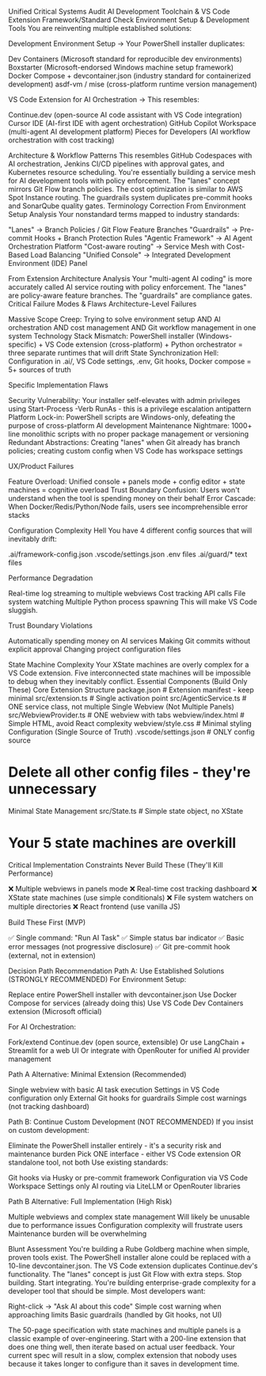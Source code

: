 Unified Critical Systems Audit AI Development Toolchain & VS Code Extension
Framework/Standard Check
Environment Setup & Development Tools
You are reinventing multiple established solutions:

Development Environment Setup → Your PowerShell installer duplicates:

Dev Containers (Microsoft standard for reproducible dev environments)
Boxstarter (Microsoft-endorsed Windows machine setup framework)
Docker Compose + devcontainer.json (industry standard for containerized development)
asdf-vm / mise (cross-platform runtime version management)


VS Code Extension for AI Orchestration → This resembles:

Continue.dev (open-source AI code assistant with VS Code integration)
Cursor IDE (AI-first IDE with agent orchestration)
GitHub Copilot Workspace (multi-agent AI development platform)
Pieces for Developers (AI workflow orchestration with cost tracking)



Architecture & Workflow Patterns
This resembles GitHub Codespaces with AI orchestration, Jenkins CI/CD pipelines with approval gates, and Kubernetes resource scheduling. You're essentially building a service mesh for AI development tools with policy enforcement.
The "lanes" concept mirrors Git Flow branch policies. The cost optimization is similar to AWS Spot Instance routing. The guardrails system duplicates pre-commit hooks and SonarQube quality gates.
Terminology Correction
From Environment Setup Analysis
Your nonstandard terms mapped to industry standards:

"Lanes" → Branch Policies / Git Flow Feature Branches
"Guardrails" → Pre-commit Hooks + Branch Protection Rules
"Agentic Framework" → AI Agent Orchestration Platform
"Cost-aware routing" → Service Mesh with Cost-Based Load Balancing
"Unified Console" → Integrated Development Environment (IDE) Panel

From Extension Architecture Analysis
Your "multi-agent AI coding" is more accurately called AI service routing with policy enforcement. The "lanes" are policy-aware feature branches. The "guardrails" are compliance gates.
Critical Failure Modes & Flaws
Architecture-Level Failures

Massive Scope Creep: Trying to solve environment setup AND AI orchestration AND cost management AND Git workflow management in one system
Technology Stack Mismatch: PowerShell installer (Windows-specific) + VS Code extension (cross-platform) + Python orchestrator = three separate runtimes that will drift
State Synchronization Hell: Configuration in .ai/, VS Code settings, .env, Git hooks, Docker compose = 5+ sources of truth

Specific Implementation Flaws

Security Vulnerability: Your installer self-elevates with admin privileges using Start-Process -Verb RunAs - this is a privilege escalation antipattern
Platform Lock-in: PowerShell scripts are Windows-only, defeating the purpose of cross-platform AI development
Maintenance Nightmare: 1000+ line monolithic scripts with no proper package management or versioning
Redundant Abstractions: Creating "lanes" when Git already has branch policies; creating custom config when VS Code has workspace settings

UX/Product Failures

Feature Overload: Unified console + panels mode + config editor + state machines = cognitive overload
Trust Boundary Confusion: Users won't understand when the tool is spending money on their behalf
Error Cascade: When Docker/Redis/Python/Node fails, users see incomprehensible error stacks

Configuration Complexity Hell
You have 4 different config sources that will inevitably drift:

.ai/framework-config.json
.vscode/settings.json
.env files
.ai/guard/* text files

Performance Degradation

Real-time log streaming to multiple webviews
Cost tracking API calls
File system watching
Multiple Python process spawning
This will make VS Code sluggish.

Trust Boundary Violations

Automatically spending money on AI services
Making Git commits without explicit approval
Changing project configuration files

State Machine Complexity
Your XState machines are overly complex for a VS Code extension. Five interconnected state machines will be impossible to debug when they inevitably conflict.
Essential Components (Build Only These)
Core Extension Structure
package.json              # Extension manifest - keep minimal
src/extension.ts          # Single activation point
src/AgenticService.ts     # ONE service class, not multiple
Single Webview (Not Multiple Panels)
src/WebviewProvider.ts    # ONE webview with tabs
webview/index.html        # Simple HTML, avoid React complexity
webview/style.css         # Minimal styling
Configuration (Single Source of Truth)
.vscode/settings.json     # ONLY config source
# Delete all other config files - they're unnecessary
Minimal State Management
src/State.ts              # Simple state object, no XState
# Your 5 state machines are overkill
Critical Implementation Constraints
Never Build These (They'll Kill Performance)

❌ Multiple webviews in panels mode
❌ Real-time cost tracking dashboard
❌ XState state machines (use simple conditionals)
❌ File system watchers on multiple directories
❌ React frontend (use vanilla JS)

Build These First (MVP)

✅ Single command: "Run AI Task"
✅ Simple status bar indicator
✅ Basic error messages (not progressive disclosure)
✅ Git pre-commit hook (external, not in extension)

Decision Path Recommendation
Path A: Use Established Solutions (STRONGLY RECOMMENDED)
For Environment Setup:

Replace entire PowerShell installer with devcontainer.json
Use Docker Compose for services (already doing this)
Use VS Code Dev Containers extension (Microsoft official)

For AI Orchestration:

Fork/extend Continue.dev (open source, extensible)
Or use LangChain + Streamlit for a web UI
Or integrate with OpenRouter for unified AI provider management

Path A Alternative: Minimal Extension (Recommended)

Single webview with basic AI task execution
Settings in VS Code configuration only
External Git hooks for guardrails
Simple cost warnings (not tracking dashboard)

Path B: Continue Custom Development (NOT RECOMMENDED)
If you insist on custom development:

Eliminate the PowerShell installer entirely - it's a security risk and maintenance burden
Pick ONE interface - either VS Code extension OR standalone tool, not both
Use existing standards:

Git hooks via Husky or pre-commit framework
Configuration via VS Code Workspace Settings only
AI routing via LiteLLM or OpenRouter libraries



Path B Alternative: Full Implementation (High Risk)

Multiple webviews and complex state management
Will likely be unusable due to performance issues
Configuration complexity will frustrate users
Maintenance burden will be overwhelming

Blunt Assessment
You're building a Rube Goldberg machine when simple, proven tools exist. The PowerShell installer alone could be replaced with a 10-line devcontainer.json. The VS Code extension duplicates Continue.dev's functionality. The "lanes" concept is just Git Flow with extra steps.
Stop building. Start integrating.
You're building enterprise-grade complexity for a developer tool that should be simple. Most developers want:

Right-click → "Ask AI about this code"
Simple cost warning when approaching limits
Basic guardrails (handled by Git hooks, not UI)

The 50-page specification with state machines and multiple panels is a classic example of over-engineering. Start with a 200-line extension that does one thing well, then iterate based on actual user feedback.
Your current spec will result in a slow, complex extension that nobody uses because it takes longer to configure than it saves in development time.